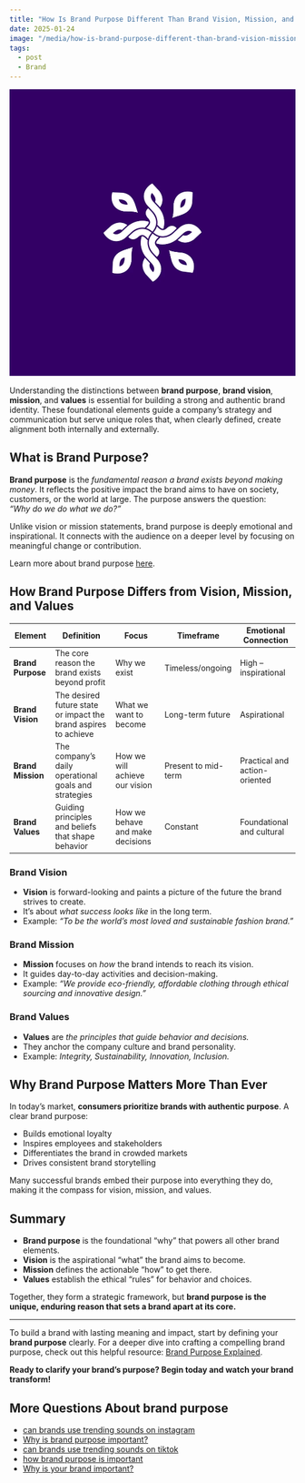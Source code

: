 ```yaml
---
title: "How Is Brand Purpose Different Than Brand Vision, Mission, and Values?"
date: 2025-01-24
image: "/media/how-is-brand-purpose-different-than-brand-vision-mission-and-values.webp"
tags:
  - post
  - Brand
---
```


![How Is Brand Purpose Different Than Brand Vision, Mission, and Values?](/media/how-is-brand-purpose-different-than-brand-vision-mission-and-values.webp)

Understanding the distinctions between **brand purpose**, **brand vision**, **mission**, and **values** is essential for building a strong and authentic brand identity. These foundational elements guide a company’s strategy and communication but serve unique roles that, when clearly defined, create alignment both internally and externally.

## What is Brand Purpose?

**Brand purpose** is the *fundamental reason a brand exists beyond making money*. It reflects the positive impact the brand aims to have on society, customers, or the world at large. The purpose answers the question:  
*“Why do we do what we do?”*

Unlike vision or mission statements, brand purpose is deeply emotional and inspirational. It connects with the audience on a deeper level by focusing on meaningful change or contribution.

Learn more about brand purpose [here](https://supertotallyawesome.com/posts/brand-purpose).

## How Brand Purpose Differs from Vision, Mission, and Values

| Element         | Definition                                                      | Focus                                    | Timeframe            | Emotional Connection          |
|-----------------|-----------------------------------------------------------------|-----------------------------------------|----------------------|------------------------------|
| **Brand Purpose**  | The core reason the brand exists beyond profit                   | Why we exist                            | Timeless/ongoing      | High – inspirational         |
| **Brand Vision**   | The desired future state or impact the brand aspires to achieve | What we want to become                  | Long-term future      | Aspirational                 |
| **Brand Mission**  | The company’s daily operational goals and strategies             | How we will achieve our vision          | Present to mid-term   | Practical and action-oriented|
| **Brand Values**   | Guiding principles and beliefs that shape behavior               | How we behave and make decisions        | Constant              | Foundational and cultural    |

### Brand Vision

- **Vision** is forward-looking and paints a picture of the future the brand strives to create.  
- It’s about *what success looks like* in the long term.  
- Example: *“To be the world’s most loved and sustainable fashion brand.”*

### Brand Mission

- **Mission** focuses on *how* the brand intends to reach its vision.  
- It guides day-to-day activities and decision-making.  
- Example: *“We provide eco-friendly, affordable clothing through ethical sourcing and innovative design.”*

### Brand Values

- **Values** are *the principles that guide behavior and decisions.*  
- They anchor the company culture and brand personality.  
- Example: *Integrity, Sustainability, Innovation, Inclusion.*

## Why Brand Purpose Matters More Than Ever

In today’s market, **consumers prioritize brands with authentic purpose**. A clear brand purpose:

- Builds emotional loyalty  
- Inspires employees and stakeholders  
- Differentiates the brand in crowded markets  
- Drives consistent brand storytelling

Many successful brands embed their purpose into everything they do, making it the compass for vision, mission, and values.

## Summary

- **Brand purpose** is the foundational “why” that powers all other brand elements.  
- **Vision** is the aspirational “what” the brand aims to become.  
- **Mission** defines the actionable “how” to get there.  
- **Values** establish the ethical “rules” for behavior and choices.

Together, they form a strategic framework, but **brand purpose is the unique, enduring reason that sets a brand apart at its core.**

---

To build a brand with lasting meaning and impact, start by defining your **brand purpose** clearly. For a deeper dive into crafting a compelling brand purpose, check out this helpful resource: [Brand Purpose Explained](https://supertotallyawesome.com/posts/brand-purpose).

**Ready to clarify your brand’s purpose? Begin today and watch your brand transform!**

## More Questions About brand purpose

- [can brands use trending sounds on instagram](/posts/can-brands-use-trending-sounds-on-instagram)
- [Why is brand purpose important?](/posts/why-is-brand-purpose-important)
- [can brands use trending sounds on tiktok](/posts/can-brands-use-trending-sounds-on-tiktok)
- [how brand purpose is important](/posts/how-brand-purpose-is-important)
- [Why is your brand important?](/posts/why-is-your-brand-important)
